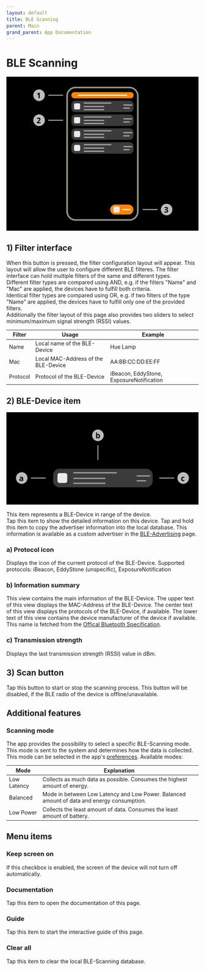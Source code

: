 ```yaml
---
layout: default
title: BLE Scanning
parent: Main
grand_parent: App Documentation
---
```


# BLE Scanning

![BLE Scanning Scheme](../images/app_ble_scanning.svg)

## 1) Filter interface

When this button is pressed, the filter configuration layout will appear. This layout will allow the user to configure different BLE filteres. The filter interface can hold multiple filters of the same and different types.  
Different filter types are compared using AND, e.g. if the filters "Name" and "Mac" are applied, the devices have to fulfill both criteria.  
Identical filter types are compared using OR, e.g. if two filters of the type "Name" are applied, the devices have to fulfill only one of the provided filters.  
Additionally the filter layout of this page also provides two sliders to select minimum/maximum signal strength (RSSI) values.

|Filter|Usage|Example|
|-|-|-|
|Name|Local name of the BLE-Device|Hue Lamp|
|Mac|Local MAC-Address of the BLE-Device|AA:BB:CC:DD:EE:FF|
|Protocol|Protocol of the BLE-Device|iBeacon, EddyStone, ExposureNotification|

## 2) BLE-Device item

![BLE Scanning Item Scheme](../images/app_ble_device_item.svg)

This item represents a BLE-Device in range of the device.  
Tap this item to show the detailed information on this device. Tap and hold this item to copy the advertiser information into the local database. This information is available as a custom advertiser in the [BLE-Advertising](./ble_advertising.md) page.

### a) Protocol icon

Displays the icon of the current protocol of the BLE-Device. Supported protocols: iBeacon, EddyStone (unspecific), ExposureNotification

### b) Information summary

This view contains the main information of the BLE-Device. The upper text of this view displays the MAC-Address of the BLE-Device. The center text of this view displays the protocols of the BLE-Device, if available. The lower text of this view contains the device manufacturer of the device if available. This name is fetched from the [Offical Bluetooth Specification](https://www.bluetooth.com/specifications/assigned-numbers/company-identifiers/).

### c) Transmission strength

Displays the last transmission strength (RSSI) value in dBm.

## 3) Scan button

Tap this button to start or stop the scanning process. This button will be disabled, if the BLE radio of the device is offline/unavailable.

## Additional features

### Scanning mode

The app provides the possibility to select a specific BLE-Scanning mode. This mode is sent to the system and determines how the data is collected. This mode can be selected in the app's [preferences](../settings/settings_bluetooth.md). Available modes:

|Mode|Explanation|
|-|-|
|Low Latency|Collects as much data as possible. Consumes the highest amount of energy.|
|Balanced|Mode in between Low Latency and Low Power. Balanced amount of data and energy consumption.|
|Low Power|Collects the least amount of data. Consumes the least amount of battery.|

## Menu items

### Keep screen on

If this checkbox is enabled, the screen of the device will not turn off automatically.

### Documentation

Tap this item to open the documentation of this page.

### Guide

Tap this item to start the interactive guide of this page.

### Clear all

Tap this item to clear the local BLE-Scanning database.